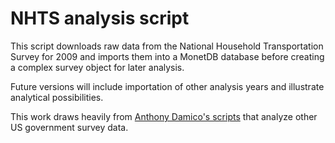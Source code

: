 NHTS analysis script
====================

This script downloads raw data from the National Household Transportation Survey for 2009 and imports them into a MonetDB database before creating a complex survey object for later analysis.

Future versions will include importation of other analysis years and illustrate analytical possibilities.

This work draws heavily from [Anthony Damico's scripts](https://github.com/ajdamico/usgsd) that analyze other US government survey data.